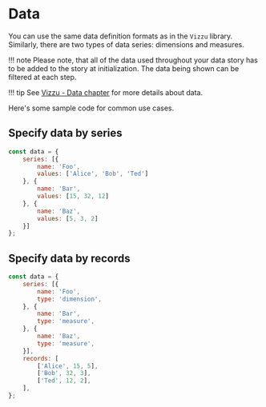 # Data

You can use the same data definition formats as in the `Vizzu` library.
Similarly, there are two types of data series: dimensions and measures.

!!! note
    Please note, that all of the data used throughout your data story has to be
    added to the story at initialization. The data being shown can be filtered
    at each step.

!!! tip
    See [Vizzu - Data chapter](https://lib.vizzuhq.com/latest/tutorial/data/)
    for more details about data.

Here's some sample code for common use cases.

## Specify data by series

```javascript
const data = {
    series: [{
        name: 'Foo',
        values: ['Alice', 'Bob', 'Ted']
    }, {
        name: 'Bar',
        values: [15, 32, 12]
    }, {
        name: 'Baz',
        values: [5, 3, 2]
    }]
};
```

## Specify data by records

```javascript
const data = {
    series: [{
        name: 'Foo',
        type: 'dimension',
    }, {
        name: 'Bar',
        type: 'measure',
    }, {
        name: 'Baz',
        type: 'measure',
    }],
    records: [
        ['Alice', 15, 5],
        ['Bob', 32, 3],
        ['Ted', 12, 2],
    ],
};
```
